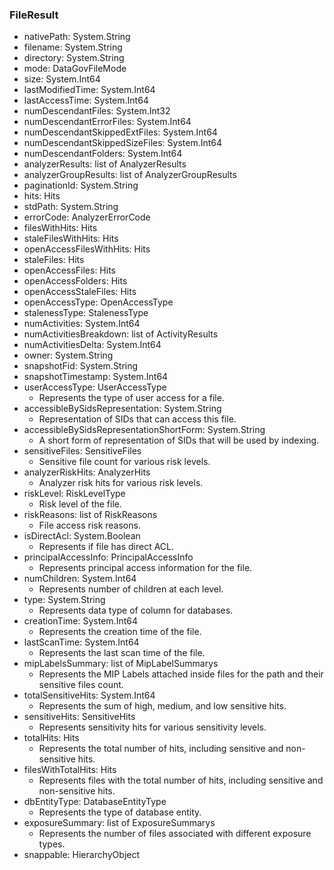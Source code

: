 ### FileResult
- nativePath: System.String
- filename: System.String
- directory: System.String
- mode: DataGovFileMode
- size: System.Int64
- lastModifiedTime: System.Int64
- lastAccessTime: System.Int64
- numDescendantFiles: System.Int32
- numDescendantErrorFiles: System.Int64
- numDescendantSkippedExtFiles: System.Int64
- numDescendantSkippedSizeFiles: System.Int64
- numDescendantFolders: System.Int64
- analyzerResults: list of AnalyzerResults
- analyzerGroupResults: list of AnalyzerGroupResults
- paginationId: System.String
- hits: Hits
- stdPath: System.String
- errorCode: AnalyzerErrorCode
- filesWithHits: Hits
- staleFilesWithHits: Hits
- openAccessFilesWithHits: Hits
- staleFiles: Hits
- openAccessFiles: Hits
- openAccessFolders: Hits
- openAccessStaleFiles: Hits
- openAccessType: OpenAccessType
- stalenessType: StalenessType
- numActivities: System.Int64
- numActivitiesBreakdown: list of ActivityResults
- numActivitiesDelta: System.Int64
- owner: System.String
- snapshotFid: System.String
- snapshotTimestamp: System.Int64
- userAccessType: UserAccessType
  - Represents the type of user access for a file.
- accessibleBySidsRepresentation: System.String
  - Representation of SIDs that can access this file.
- accessibleBySidsRepresentationShortForm: System.String
  - A short form of representation of SIDs that will be used by indexing.
- sensitiveFiles: SensitiveFiles
  - Sensitive file count for various risk levels.
- analyzerRiskHits: AnalyzerHits
  - Analyzer risk hits for various risk levels.
- riskLevel: RiskLevelType
  - Risk level of the file.
- riskReasons: list of RiskReasons
  - File access risk reasons.
- isDirectAcl: System.Boolean
  - Represents if file has direct ACL.
- principalAccessInfo: PrincipalAccessInfo
  - Represents principal access information for the file.
- numChildren: System.Int64
  - Represents number of children at each level.
- type: System.String
  - Represents data type of column for databases.
- creationTime: System.Int64
  - Represents the creation time of the file.
- lastScanTime: System.Int64
  - Represents the last scan time of the file.
- mipLabelsSummary: list of MipLabelSummarys
  - Represents the MIP Labels attached inside files for the path and their sensitive files count.
- totalSensitiveHits: System.Int64
  - Represents the sum of high, medium, and low sensitive hits.
- sensitiveHits: SensitiveHits
  - Represents sensitivity hits for various sensitivity levels.
- totalHits: Hits
  - Represents the total number of hits, including sensitive and non-sensitive hits.
- filesWithTotalHits: Hits
  - Represents files with the total number of hits, including sensitive and non-sensitive hits.
- dbEntityType: DatabaseEntityType
  - Represents the type of database entity.
- exposureSummary: list of ExposureSummarys
  - Represents the number of files associated with different exposure types.
- snappable: HierarchyObject
